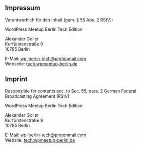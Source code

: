 ## Impressum

Verantwortlich für den Inhalt (gem. § 55 Abs. 2 RStV):

WordPress Meetup Berlin Tech Edition<br>

Alexander Goller<br>
Kurfürstenstraße 9<br>
10785 Berlin<br>

E-Mail: <a href="mailto:wp-berlin-tech@protonmail.com">wp-berlin-tech@protonmail.com</a><br>
Webseite: <a href="https://tech.wpmeetup-berlin.de/">tech.wpmeetup-berlin.de</a>

## Imprint

Responsible for contents acc. to Sec. 55, para. 2 German Federal Broadcasting Agreement (RStV):

WordPress Meetup Berlin Tech Edition<br>

Alexander Goller<br>
Kurfürstenstraße 9<br>
10785 Berlin<br>

E-Mail: <a href="mailto:wp-berlin-tech@protonmail.com">wp-berlin-tech@protonmail.com</a><br>
Website: <a href="https://tech.wpmeetup-berlin.de/">tech.wpmeetup-berlin.de</a>
